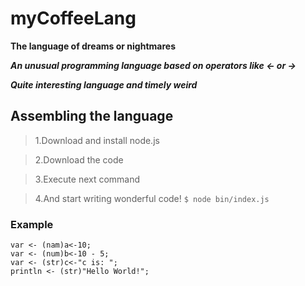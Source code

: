 # myCoffeeLang
**The language of dreams or nightmares**

***An unusual programming language based on operators like <strong><-</strong> or <strong>-></strong>***

***Quite interesting language and timely weird***
  
## Assembling the language
>1.Download and install node.js

>2.Download the code
  
>3.Execute next command
  
>4.And start writing wonderful code!
`$ node bin/index.js`

### Example

```
var <- (nam)a<-10;
var <- (num)b<-10 - 5;
var <- (str)c<-"c is: ";
println <- (str)"Hello World!";
```
